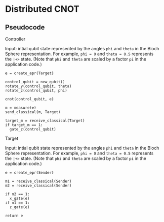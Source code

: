 # Distributed CNOT

## Pseudocode

Controller

Input: intial qubit state represented by the angles `phi` and `theta` in the Bloch Sphere representation.
For example, `phi = 0` and `theta = 0.5` represents the `|+>` state.
(Note that `phi` and `theta` are scaled by a factor `pi` in the application code.)

```
e = create_epr(Target)

control_qubit = new_qubit()
rotate_y(control_qubit, theta)
rotate_z(control_qubit, phi)

cnot(control_qubit, e)

m = measure(e)
send_classical(m, Target)

target_m = receive_classical(Target)
if target_m == 1:
  gate_z(control_qubit)

```

Target

Input: intial qubit state represented by the angles `phi` and `theta` in the Bloch Sphere representation.
For example, `phi = 0` and `theta = 0.5` represents the `|+>` state.
(Note that `phi` and `theta` are scaled by a factor `pi` in the application code.)

```
e = create_epr(Sender)

m1 = receive_classical(Sender)
m2 = receive_classical(Sender)

if m2 == 1:
  x_gate(e)
if m1 == 1:
  z_gate(e)

return e
```